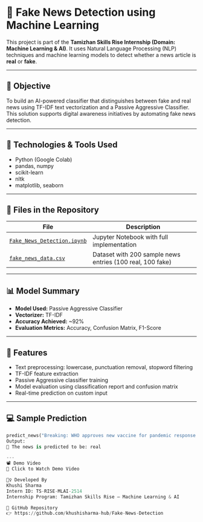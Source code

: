 # 📰 Fake News Detection using Machine Learning

This project is part of the **Tamizhan Skills Rise Internship (Domain: Machine Learning & AI)**. It uses Natural Language Processing (NLP) techniques and machine learning models to detect whether a news article is **real** or **fake**.

---

## 🎯 Objective

To build an AI-powered classifier that distinguishes between fake and real news using TF-IDF text vectorization and a Passive Aggressive Classifier. This solution supports digital awareness initiatives by automating fake news detection.

---

## 🧠 Technologies & Tools Used

- Python (Google Colab)
- pandas, numpy
- scikit-learn
- nltk
- matplotlib, seaborn

---

## 📁 Files in the Repository

| File | Description |
|------|-------------|
| [`Fake_News_Detection.ipynb`](https://github.com/khushisharma-hub/Fake-News-Detection/blob/main/Fake_News_Detection.ipynb) | Jupyter Notebook with full implementation |
| [`fake_news_data.csv`](https://github.com/khushisharma-hub/Fake-News-Detection/blob/main/fake_news_data.csv) | Dataset with 200 sample news entries (100 real, 100 fake) |

---

## 📊 Model Summary

- **Model Used:** Passive Aggressive Classifier
- **Vectorizer:** TF-IDF
- **Accuracy Achieved:** ~92%
- **Evaluation Metrics:** Accuracy, Confusion Matrix, F1-Score

---

## 🧪 Features

- Text preprocessing: lowercase, punctuation removal, stopword filtering
- TF-IDF feature extraction
- Passive Aggressive classifier training
- Model evaluation using classification report and confusion matrix
- Real-time prediction on custom input

---

## 💻 Sample Prediction

```python
predict_news("Breaking: WHO approves new vaccine for pandemic response.")
Output:
🧠 The news is predicted to be: real

---
📽️ Demo Video
🎥 Click to Watch Demo Video

🙋‍♀️ Developed By
Khushi Sharma
Intern ID: TS-RISE-MLAI-2514
Internship Program: Tamizhan Skills Rise – Machine Learning & AI

🔗 GitHub Repository
👉 https://github.com/khushisharma-hub/Fake-News-Detection
